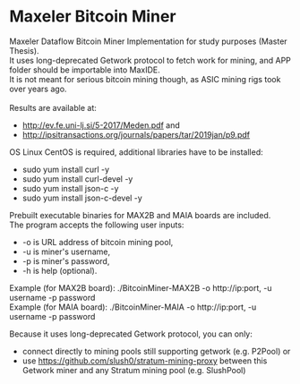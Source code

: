 # Maxeler Bitcoin Miner
Maxeler Dataflow Bitcoin Miner Implementation for study purposes (Master Thesis). <br />
It uses long-deprecated Getwork protocol to fetch work for mining, and APP folder should be importable into MaxIDE. <br />
It is not meant for serious bitcoin mining though, as ASIC mining rigs took over years ago. <br /><br />
Results are available at: <br />
- http://ev.fe.uni-lj.si/5-2017/Meden.pdf and <br />
- http://ipsitransactions.org/journals/papers/tar/2019jan/p9.pdf

OS Linux CentOS is required, additional libraries have to be installed: <br />
- sudo yum install curl -y <br />
- sudo yum install curl-devel -y <br />
- sudo yum install json-c -y <br />
- sudo yum install json-c-devel -y <br />

Prebuilt executable binaries for MAX2B and MAIA boards are included. <br />
The program accepts the following user inputs: <br />
  - -o is URL address of bitcoin mining pool, <br />
  - -u is miner's username, <br />
  - -p is miner's password, <br />
  - -h is help (optional). <br />

Example (for MAX2B board): ./BitcoinMiner-MAX2B -o http://ip:port, -u username -p password  <br />
Example (for MAIA board): ./BitcoinMiner-MAIA -o http://ip:port, -u username -p password <br />

Because it uses long-deprecated Getwork protocol, you can only: <br />
- connect directly to mining pools still supporting getwork (e.g. P2Pool) or <br />
- use https://github.com/slush0/stratum-mining-proxy between this Getwork miner and any Stratum mining pool (e.g. SlushPool)


